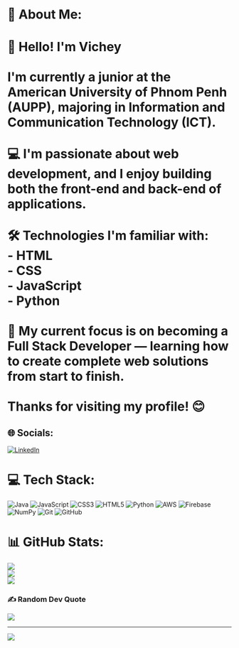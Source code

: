 # 💫 About Me:
# 👋 Hello! I'm Vichey<br><br>I'm currently a junior at the American University of Phnom Penh (AUPP), majoring in **Information and Communication Technology (ICT)**.  <br><br>💻 I'm passionate about **web development**, and I enjoy building both the front-end and back-end of applications.  <br><br>🛠️ Technologies I'm familiar with:<br>- HTML<br>- CSS<br>- JavaScript<br>- Python<br><br>🌱 My current focus is on becoming a **Full Stack Developer** — learning how to create complete web solutions from start to finish.<br><br>Thanks for visiting my profile! 😊<br>


## 🌐 Socials:
[![LinkedIn](https://img.shields.io/badge/LinkedIn-%230077B5.svg?logo=linkedin&logoColor=white)](https://linkedin.com/in/https://www.linkedin.com/in/sovichey-rim-78b820363/) 

# 💻 Tech Stack:
![Java](https://img.shields.io/badge/java-%23ED8B00.svg?style=for-the-badge&logo=openjdk&logoColor=white) ![JavaScript](https://img.shields.io/badge/javascript-%23323330.svg?style=for-the-badge&logo=javascript&logoColor=%23F7DF1E) ![CSS3](https://img.shields.io/badge/css3-%231572B6.svg?style=for-the-badge&logo=css3&logoColor=white) ![HTML5](https://img.shields.io/badge/html5-%23E34F26.svg?style=for-the-badge&logo=html5&logoColor=white) ![Python](https://img.shields.io/badge/python-3670A0?style=for-the-badge&logo=python&logoColor=ffdd54) ![AWS](https://img.shields.io/badge/AWS-%23FF9900.svg?style=for-the-badge&logo=amazon-aws&logoColor=white) ![Firebase](https://img.shields.io/badge/firebase-%23039BE5.svg?style=for-the-badge&logo=firebase) ![NumPy](https://img.shields.io/badge/numpy-%23013243.svg?style=for-the-badge&logo=numpy&logoColor=white) ![Git](https://img.shields.io/badge/git-%23F05033.svg?style=for-the-badge&logo=git&logoColor=white) ![GitHub](https://img.shields.io/badge/github-%23121011.svg?style=for-the-badge&logo=github&logoColor=white)
# 📊 GitHub Stats:
![](https://github-readme-stats.vercel.app/api?username=Sovichey&theme=dark&hide_border=false&include_all_commits=false&count_private=false)<br/>
![](https://nirzak-streak-stats.vercel.app/?user=Sovichey&theme=dark&hide_border=false)<br/>
![](https://github-readme-stats.vercel.app/api/top-langs/?username=Sovichey&theme=dark&hide_border=false&include_all_commits=false&count_private=false&layout=compact)

### ✍️ Random Dev Quote
![](https://quotes-github-readme.vercel.app/api?type=horizontal&theme=radical)

---
[![](https://visitcount.itsvg.in/api?id=Sovichey&icon=0&color=0)](https://visitcount.itsvg.in)

<!-- Proudly created with GPRM ( https://gprm.itsvg.in ) -->
